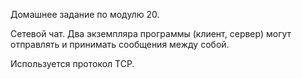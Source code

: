 Домашнее задание по модулю 20.

Сетевой чат. 
Два экземпляра программы (клиент, сервер) могут отправлять и принимать сообщения между собой.

Используется протокол TCP.
